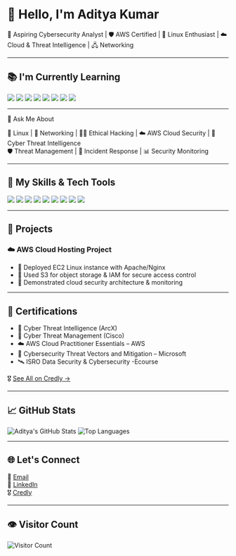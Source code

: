 # 👋 Hello, I'm Aditya Kumar

🎯 Aspiring Cybersecurity Analyst | 🛡️ AWS Certified | 🐧 Linux Enthusiast | ☁️ Cloud & Threat Intelligence | 🖧 Networking

---

## 📚 I'm Currently Learning

<p>
  <img src="https://img.shields.io/badge/C++-00599C?style=for-the-badge&logo=c%2B%2B&logoColor=white" />
  <img src="https://img.shields.io/badge/Python-3776AB?style=for-the-badge&logo=python&logoColor=white" />
  <img src="https://img.shields.io/badge/Docker-2496ED?style=for-the-badge&logo=docker&logoColor=white" />
  <img src="https://img.shields.io/badge/AWS-232F3E?style=for-the-badge&logo=amazonaws&logoColor=white" />
  <img src="https://img.shields.io/badge/Linux-FCC624?style=for-the-badge&logo=linux&logoColor=black" />
  <img src="https://img.shields.io/badge/Cybersecurity-0a0a0a?style=for-the-badge&logo=gnuprivacyguard&logoColor=white" />
  <img src="https://img.shields.io/badge/Threat_Intelligence-DD0031?style=for-the-badge" />
  <img src="https://img.shields.io/badge/Networking-007ACC?style=for-the-badge" />
</p>

---

💬 Ask Me About

🐧 Linux | 🛜 Networking | 🕵️‍♂️ Ethical Hacking | ☁️ AWS Cloud Security | 🧠 Cyber Threat Intelligence  
🛡️ Threat Management | 🚨 Incident Response | 📊 Security Monitoring

---

## 💼 My Skills & Tech Tools

<p>
  <img src="https://img.shields.io/badge/Linux-000000?style=for-the-badge&logo=linux&logoColor=white" />
  <img src="https://img.shields.io/badge/AWS-FF9900?style=for-the-badge&logo=amazon-aws&logoColor=white" />
  <img src="https://img.shields.io/badge/Nmap-000000?style=for-the-badge&logo=nmap&logoColor=white" />
  <img src="https://img.shields.io/badge/Metasploit-000000?style=for-the-badge&logo=metasploit&logoColor=white" />
  <img src="https://img.shields.io/badge/Git-F05032?style=for-the-badge&logo=git&logoColor=white" />
  <img src="https://img.shields.io/badge/GitHub-181717?style=for-the-badge&logo=github&logoColor=white" />
  <img src="https://img.shields.io/badge/Bash-4EAA25?style=for-the-badge&logo=gnu-bash&logoColor=white" />
  <img src="https://img.shields.io/badge/SQL-4479A1?style=for-the-badge&logo=mysql&logoColor=white" />
  <img src="https://img.shields.io/badge/OSINT-5A4FCF?style=for-the-badge" />
</p>

---

## 📂 Projects

### ☁️ AWS Cloud Hosting Project
- 🚀 Deployed EC2 Linux instance with Apache/Nginx
- 🔐 Used S3 for object storage & IAM for secure access control
- 🧠 Demonstrated cloud security architecture & monitoring

---

## 📜 Certifications

- 🧠 Cyber Threat Intelligence (ArcX)
- 🧠 Cyber Threat Management (Cisco)
- ☁️ AWS Cloud Practitioner Essentials – AWS
- 🔐 Cybersecurity Threat Vectors and Mitigation – Microsoft
- 🛰️ ISRO Data Security & Cybersecurity -Ecourse 

🎖️ [See All on Credly →](https://www.credly.com/users/aditya-kumar.c9be8cb7)

---

## 📈 GitHub Stats

![Aditya's GitHub Stats](https://github-readme-stats.vercel.app/api?username=Aditya-Kumar-19&show_icons=true&theme=radical)
![Top Languages](https://github-readme-stats.vercel.app/api/top-langs/?username=Aditya-Kumar-19&layout=compact&theme=radical)

---

## 🌐 Let's Connect

📧 [Email](mailto:kumaraditya766899@gmail.com)  
🔗 [LinkedIn](https://www.linkedin.com/in/kumaraditya766899)  
🎖️ [Credly](https://www.credly.com/users/aditya-kumar.c9be8cb7)

---

## 👁️ Visitor Count

![Visitor Count](https://komarev.com/ghpvc/?username=Aditya-Kumar-19&color=blue)
